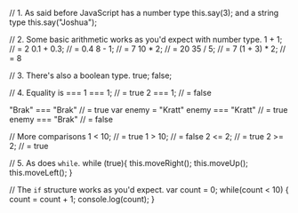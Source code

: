 // 1. As said before
JavaScript has a number type
this.say(3);
and a string type
this.say("Joshua");

// 2. Some basic arithmetic works as you'd expect with number type.
1 + 1; // = 2
0.1 + 0.3; // = 0.4
8 - 1; // = 7
10 * 2; // = 20
35 / 5; // = 7
(1 + 3) * 2; // = 8


// 3. There's also a boolean type.
true;
false;

// 4. Equality is ===
1 === 1; // = true
2 === 1; // = false

"Brak" === "Brak" // = true
var enemy = "Kratt"
enemy === "Kratt" // = true
enemy === "Brak" // = false

// More comparisons
1 < 10; // = true
1 > 10; // = false
2 <= 2; // = true
2 >= 2; // = true

// 5. As does `while`.
while (true){
    this.moveRight();
    this.moveUp();
    this.moveLeft();
}


// The `if` structure works as you'd expect.
var count = 0;
while(count < 10) {
  count = count + 1;
  console.log(count);
}
